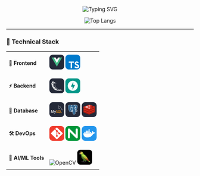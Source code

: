 <p align=center>
  <img src="https://readme-typing-svg.demolab.com?font=Cairo+Play&size=50&duration=2000&pause=2000&color=838FF7&background=FFFFFF00&center=true&vCenter=true&width=900&height=100&lines=-+Hi%2C+Im+YangZhiHang+-;-+Computer+Science+Student+-;-+Focued+on+Interest+Learning+-" alt="Typing SVG" />
  <!-- Typing SVG from: https://github.com/DenverCoder1/readme-typing-svg -->
</p>

<p align=center>
  <img src="https://github-readme-stats-v2-zamyangs-projects.vercel.app/api/top-langs/?username=Yang-ZhiHang&layout=compact&theme=radical" alt="Top Langs" />
  <!-- Langs Card from: https://github.com/anuraghazra/github-readme-stats -->
</p>

------

### 🎯 **Technical Stack**

<table align="center">
  <tr>
    <td>
      <h4>🎨 Frontend</h4>
    </td>
    <td>
      <div>
        <img src="https://raw.githubusercontent.com/tandpfun/skill-icons/main/icons/VueJS-Dark.svg" width="40" title="VueJS"/>
        <img src="https://raw.githubusercontent.com/tandpfun/skill-icons/main/icons/TypeScript.svg" width="40" title="TypeScript"/>
      </div>
    </td>
  </tr>

  <tr>
    <td>
      <h4>⚡ Backend</h4>
    </td>
    <td>
      <div>
        <img src="https://raw.githubusercontent.com/tandpfun/skill-icons/main/icons/Flask-Dark.svg" width="40" title="Flask"/>
        <img src="https://raw.githubusercontent.com/tandpfun/skill-icons/main/icons/FastAPI.svg" width="40" title="FastAPI"/>
      </div>
    </td>
  </tr>

  <tr>
    <td>
      <h4>💾 Database</h4>
    </td>
    <td>
      <div>
        <img src="https://raw.githubusercontent.com/tandpfun/skill-icons/main/icons/MySQL-Dark.svg" width="40" title="MySQL"/>
        <img src="https://raw.githubusercontent.com/tandpfun/skill-icons/main/icons/PostgreSQL-Dark.svg" width="40" title="PostgreSQL"/>
        <img src="https://raw.githubusercontent.com/tandpfun/skill-icons/main/icons/Redis-Dark.svg" width="40" title="Redis"/>
      </div>
    </td>
  </tr>

  <tr>
    <td>
      <h4>🛠️ DevOps</h4>
    </td>
    <td>
      <div>
        <img src="https://raw.githubusercontent.com/tandpfun/skill-icons/main/icons/Git.svg" width="40" title="Git"/>
        <img src="https://raw.githubusercontent.com/tandpfun/skill-icons/main/icons/Nginx.svg" width="40" title="Nginx"/>
        <img src="https://raw.githubusercontent.com/tandpfun/skill-icons/main/icons/Docker.svg" width="40" title="Docker"/>
      </div>
    </td>
  </tr>

  <tr>
    <td>
      <h4>🤖 AI/ML Tools</h4>
    </td>
    <td>
      <div>
        <img src="https://raw.githubusercontent.com/tandpfun/skill-icons/main/icons/OpenCV-Dark.svg" width="40" title="OpenCV"/>
        <img src="https://raw.githubusercontent.com/Yang-ZhiHang/Yang-ZhiHang/main/assets/langchain.png" width="40" title="LangChain"/>
      </div>
    </td>
  </tr>

</table>